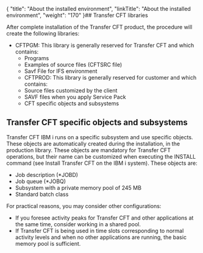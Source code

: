 {
    "title": "About the installed environment",
    "linkTitle": "About the installed environment",
    "weight": "170"
}## Transfer CFT libraries

After complete installation of the Transfer CFT product, the procedure will create the following libraries:

-   CFTPGM: This library is generally reserved for Transfer CFT and which contains:
    -   Programs
    -   Examples of source files (CFTSRC file)
    -   Savf File for IFS environment
    -   CFTPROD: This library is generally reserved for customer and which contains:
    -   Source files customized by the client
    -   SAVF files when you apply Service Pack
    -   CFT specific objects and subsystems

## Transfer CFT specific objects and subsystems

Transfer CFT IBM i runs on a specific subsystem and use specific objects. These objects are automatically created during the installation, in the production library. These objects are mandatory for Transfer CFT operations, but their name can be customized when executing the INSTALL command (see Install Transfer CFT on the IBM i system). These objects are:

-   Job description (\*JOBD)
-   Job queue (\*JOBQ)
-   Subsystem with a private memory pool of 245 MB
-   Standard batch class

For practical reasons, you may consider other configurations:

-   If you foresee activity peaks for Transfer CFT and other applications at the same time, consider working in a shared pool.
-   If Transfer CFT is being used in time slots corresponding to normal activity levels and when no other applications are running, the basic memory pool is sufficient.
